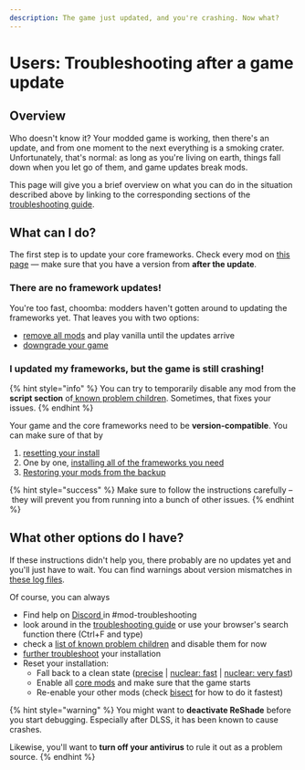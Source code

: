 ```yaml
---
description: The game just updated, and you're crashing. Now what?
---
```


# Users: Troubleshooting after a game update

## Overview

Who doesn't know it? Your modded game is working, then there's an update, and from one moment to the next everything is a smoking crater. Unfortunately, that's normal: as long as you're living on earth, things fall down when you let go of them, and game updates break mods.&#x20;

This page will give you a brief overview on what you can do in the situation described above by linking to the corresponding sections of the [troubleshooting guide](./).

## What can I do?

The first step is to update your core frameworks. Check every mod on [this page](../../for-mod-creators/core-mods-explained/) — make sure that you have a version from **after the update**.

### There are no framework updates!

You're too fast, choomba: modders haven't gotten around to updating the frameworks yet. That leaves you with two options:

* [remove all mods](users-troubleshooting-after-a-game-update.md#i-have-another-problem-that-isnt-on-this-list) and play vanilla until the updates arrive
* [downgrade your game](../users-modding-cyberpunk-2077/users-downgrading-preventing-auto-updates.md#downgrading)

### I updated my frameworks, but the game is still crashing!

{% hint style="info" %}
You can try to temporarily disable any mod from the **script section** of[ known problem children](./#finding-the-broken-mod-known-problem-children). Sometimes, that fixes your issues.
{% endhint %}

Your game and the core frameworks need to be **version-compatible**. You can make sure of that by

1. [resetting your install](./#is-there-a-shortcut)
2. One by one, [installing all of the frameworks you need](./#a-fresh-install-starting-from-scratch)
3. [Restoring your mods from the backup](./#adding-back-your-mods)

{% hint style="success" %}
Make sure to follow the instructions carefully – they will prevent you from running into a bunch of other issues.&#x20;
{% endhint %}

## What other options do I have?

If these instructions didn't help you, there probably are no updates yet and you'll just have to wait. You can find warnings about version mismatches in [these log files](finding-and-reading-log-files.md#a-list-of-framework-logfiles).

Of course, you can always

* Find help on [Discord ](https://discord.gg/redmodding)in #mod-troubleshooting
* look around in the [troubleshooting guide](./) or use your browser's search function there (Ctrl+F and type)
* check a [list of known problem children](./#finding-the-broken-mod-known-problem-children) and disable them for now
* [further troubleshoot](./#game-doesnt-start-there-is-an-error-arbout-scripts) your installation
* Reset your installation:
  * Fall back to a clean state ([precise](./#is-there-a-shortcut) | [nuclear: fast](./#the-nuclear-option-a-clean-install) | [nuclear: very fast](./#modular-minimal-download-download-less-than-1gb))
  * Enable all [core mods](users-troubleshooting-after-a-game-update.md#starting-from-scratch) and make sure that the game starts
  * Re-enable your other mods (check [bisect](users-troubleshooting-after-a-game-update.md#finding-the-broken-mod-bisecting) for how to do it fastest)

{% hint style="warning" %}
You might want to **deactivate ReShade** before you start debugging. Especially after DLSS, it has been known to cause crashes.

Likewise, you'll want to **turn off your antivirus** to rule it out as a problem source.
{% endhint %}
